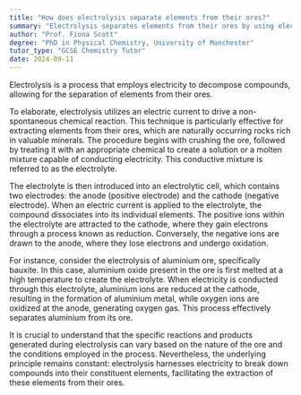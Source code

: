 ```yaml
---
title: "How does electrolysis separate elements from their ores?"
summary: "Electrolysis separates elements from their ores by using electricity to break down the compounds into their constituent elements."
author: "Prof. Fiona Scott"
degree: "PhD in Physical Chemistry, University of Manchester"
tutor_type: "GCSE Chemistry Tutor"
date: 2024-09-11
---
```


Electrolysis is a process that employs electricity to decompose compounds, allowing for the separation of elements from their ores.

To elaborate, electrolysis utilizes an electric current to drive a non-spontaneous chemical reaction. This technique is particularly effective for extracting elements from their ores, which are naturally occurring rocks rich in valuable minerals. The procedure begins with crushing the ore, followed by treating it with an appropriate chemical to create a solution or a molten mixture capable of conducting electricity. This conductive mixture is referred to as the electrolyte.

The electrolyte is then introduced into an electrolytic cell, which contains two electrodes: the anode (positive electrode) and the cathode (negative electrode). When an electric current is applied to the electrolyte, the compound dissociates into its individual elements. The positive ions within the electrolyte are attracted to the cathode, where they gain electrons through a process known as reduction. Conversely, the negative ions are drawn to the anode, where they lose electrons and undergo oxidation.

For instance, consider the electrolysis of aluminium ore, specifically bauxite. In this case, aluminium oxide present in the ore is first melted at a high temperature to create the electrolyte. When electricity is conducted through this electrolyte, aluminium ions are reduced at the cathode, resulting in the formation of aluminium metal, while oxygen ions are oxidized at the anode, generating oxygen gas. This process effectively separates aluminium from its ore.

It is crucial to understand that the specific reactions and products generated during electrolysis can vary based on the nature of the ore and the conditions employed in the process. Nevertheless, the underlying principle remains constant: electrolysis harnesses electricity to break down compounds into their constituent elements, facilitating the extraction of these elements from their ores.
    